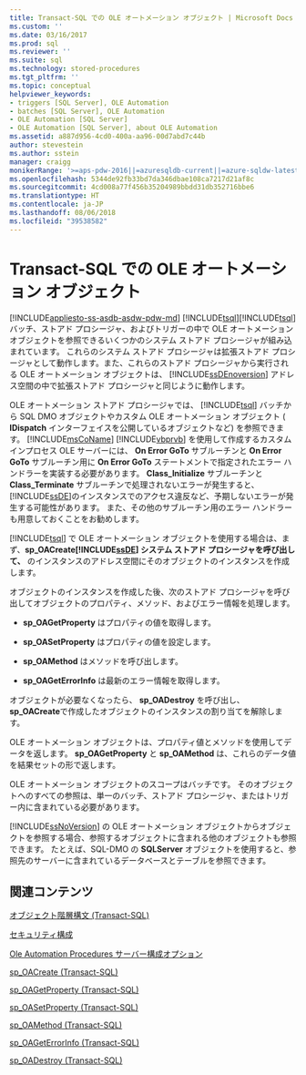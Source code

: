 ```yaml
---
title: Transact-SQL での OLE オートメーション オブジェクト | Microsoft Docs
ms.custom: ''
ms.date: 03/16/2017
ms.prod: sql
ms.reviewer: ''
ms.suite: sql
ms.technology: stored-procedures
ms.tgt_pltfrm: ''
ms.topic: conceptual
helpviewer_keywords:
- triggers [SQL Server], OLE Automation
- batches [SQL Server], OLE Automation
- OLE Automation [SQL Server]
- OLE Automation [SQL Server], about OLE Automation
ms.assetid: a887d956-4cd0-400a-aa96-00d7abd7c44b
author: stevestein
ms.author: sstein
manager: craigg
monikerRange: '>=aps-pdw-2016||=azuresqldb-current||=azure-sqldw-latest||>=sql-server-2016||=sqlallproducts-allversions||>=sql-server-linux-2017'
ms.openlocfilehash: 5344de92fb33bd7da346dbae108ca7217d21af8c
ms.sourcegitcommit: 4cd008a77f456b35204989bbdd31db352716bbe6
ms.translationtype: HT
ms.contentlocale: ja-JP
ms.lasthandoff: 08/06/2018
ms.locfileid: "39538582"
---
```

# <a name="ole-automation-objects-in-transact-sql"></a>Transact-SQL での OLE オートメーション オブジェクト
[!INCLUDE[appliesto-ss-asdb-asdw-pdw-md](../../includes/appliesto-ss-asdb-asdw-pdw-md.md)]
  [!INCLUDE[tsql](../../includes/tsql-md.md)][!INCLUDE[tsql](../../includes/tsql-md.md)] バッチ、ストアド プロシージャ、およびトリガーの中で OLE オートメーション オブジェクトを参照できるいくつかのシステム ストアド プロシージャが組み込まれています。 これらのシステム ストアド プロシージャは拡張ストアド プロシージャとして動作します。また、これらのストアド プロシージャから実行される OLE オートメーション オブジェクトは、 [!INCLUDE[ssDEnoversion](../../includes/ssdenoversion-md.md)] アドレス空間の中で拡張ストアド プロシージャと同じように動作します。  
  
 OLE オートメーション ストアド プロシージャでは、 [!INCLUDE[tsql](../../includes/tsql-md.md)] バッチから SQL DMO オブジェクトやカスタム OLE オートメーション オブジェクト ( **IDispatch** インターフェイスを公開しているオブジェクトなど) を参照できます。 [!INCLUDE[msCoName](../../includes/msconame-md.md)] [!INCLUDE[vbprvb](../../includes/vbprvb-md.md)] を使用して作成するカスタム インプロセス OLE サーバーには、 **On Error GoTo** サブルーチンと **On Error GoTo** サブルーチン用に **On Error GoTo** ステートメントで指定されたエラー ハンドラーを実装する必要があります。 **Class_Initialize** サブルーチンと **Class_Terminate** サブルーチンで処理されないエラーが発生すると、 [!INCLUDE[ssDE](../../includes/ssde-md.md)]のインスタンスでのアクセス違反など、予期しないエラーが発生する可能性があります。 また、その他のサブルーチン用のエラー ハンドラーも用意しておくことをお勧めします。  
  
 [!INCLUDE[tsql](../../includes/tsql-md.md)] で OLE オートメーション オブジェクトを使用する場合は、まず、**sp_OACreate[!INCLUDE[ssDE](../../includes/ssde-md.md)] システム ストアド プロシージャを呼び出して、** のインスタンスのアドレス空間にそのオブジェクトのインスタンスを作成します。  
  
 オブジェクトのインスタンスを作成した後、次のストアド プロシージャを呼び出してオブジェクトのプロパティ、メソッド、およびエラー情報を処理します。  
  
-   **sp_OAGetProperty** はプロパティの値を取得します。  
  
-   **sp_OASetProperty** はプロパティの値を設定します。  
  
-   **sp_OAMethod** はメソッドを呼び出します。  
  
-   **sp_OAGetErrorInfo** は最新のエラー情報を取得します。  
  
 オブジェクトが必要なくなったら、 **sp_OADestroy** を呼び出し、 **sp_OACreate**で作成したオブジェクトのインスタンスの割り当てを解除します。  
  
 OLE オートメーション オブジェクトは、プロパティ値とメソッドを使用してデータを返します。 **sp_OAGetProperty** と **sp_OAMethod** は、これらのデータ値を結果セットの形で返します。  
  
 OLE オートメーション オブジェクトのスコープはバッチです。 そのオブジェクトへのすべての参照は、単一のバッチ、ストアド プロシージャ、またはトリガー内に含まれている必要があります。  
  
 [!INCLUDE[ssNoVersion](../../includes/ssnoversion-md.md)] の OLE オートメーション オブジェクトからオブジェクトを参照する場合、参照するオブジェクトに含まれる他のオブジェクトも参照できます。 たとえば、SQL-DMO の **SQLServer** オブジェクトを使用すると、参照先のサーバーに含まれているデータベースとテーブルを参照できます。  
  
## <a name="related-content"></a>関連コンテンツ  
 [オブジェクト階層構文 &#40;Transact-SQL&#41;](../../relational-databases/system-stored-procedures/object-hierarchy-syntax-transact-sql.md)  
  
 [セキュリティ構成](../../relational-databases/security/surface-area-configuration.md)  
  
 [Ole Automation Procedures サーバー構成オプション](../../database-engine/configure-windows/ole-automation-procedures-server-configuration-option.md)  
  
 [sp_OACreate &#40;Transact-SQL&#41;](../../relational-databases/system-stored-procedures/sp-oacreate-transact-sql.md)  
  
 [sp_OAGetProperty &#40;Transact-SQL&#41;](../../relational-databases/system-stored-procedures/sp-oagetproperty-transact-sql.md)  
  
 [sp_OASetProperty &#40;Transact-SQL&#41;](../../relational-databases/system-stored-procedures/sp-oasetproperty-transact-sql.md)  
  
 [sp_OAMethod &#40;Transact-SQL&#41;](../../relational-databases/system-stored-procedures/sp-oamethod-transact-sql.md)  
  
 [sp_OAGetErrorInfo &#40;Transact-SQL&#41;](../../relational-databases/system-stored-procedures/sp-oageterrorinfo-transact-sql.md)  
  
 [sp_OADestroy &#40;Transact-SQL&#41;](../../relational-databases/system-stored-procedures/sp-oadestroy-transact-sql.md)  
  
  
